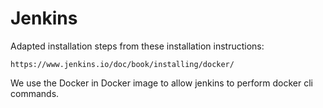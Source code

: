 Jenkins
=======

Adapted installation steps from these installation instructions:

    https://www.jenkins.io/doc/book/installing/docker/

We use the Docker in Docker image to allow jenkins to perform docker cli commands.
